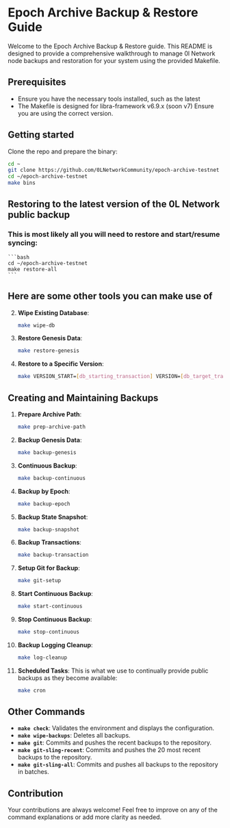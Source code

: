 # Epoch Archive Backup & Restore Guide


Welcome to the Epoch Archive Backup & Restore guide. This README is designed to provide a comprehensive walkthrough to manage 0l Network node backups and restoration for your system using the provided Makefile.

## Prerequisites

- Ensure you have the necessary tools installed, such as the latest
- The Makefile is designed for libra-framework v6.9.x (soon v7) Ensure you are using the correct version.

## Getting started

  Clone the repo and prepare the binary:
  
  ```bash
  cd ~
  git clone https://github.com/0LNetworkCommunity/epoch-archive-testnet
  cd ~/epoch-archive-testnet
  make bins
  ```


## Restoring to the latest version of the 0L Network public backup

### This is most likely all you will need to restore and start/resume syncing:
    ```bash
    cd ~/epoch-archive-testnet
    make restore-all
    ```

## Here are some other tools you can make use of
  
2. **Wipe Existing Database**:
    ```bash
    make wipe-db
    ```

3. **Restore Genesis Data**:
    ```bash
    make restore-genesis
    ```

4. **Restore to a Specific Version**:
    ```bash
    make VERSION_START=[db_starting_transaction] VERSION=[db_target_transaction] restore-latest
    ```


## Creating and Maintaining Backups

1. **Prepare Archive Path**:
    ```bash
    make prep-archive-path
    ```

2. **Backup Genesis Data**:
    ```bash
    make backup-genesis
    ```

3. **Continuous Backup**:
    ```bash
    make backup-continuous
    ```

4. **Backup by Epoch**:
    ```bash
    make backup-epoch
    ```

5. **Backup State Snapshot**:
    ```bash
    make backup-snapshot
    ```

6. **Backup Transactions**:
    ```bash
    make backup-transaction
    ```

7. **Setup Git for Backup**:
    ```bash
    make git-setup
    ```

8. **Start Continuous Backup**:
    ```bash
    make start-continuous
    ```

9. **Stop Continuous Backup**:
    ```bash
    make stop-continuous
    ```

10. **Backup Logging Cleanup**:
    ```bash
    make log-cleanup
    ```

11. **Scheduled Tasks**:
    This is what we use to continually provide public backups as they become available:
    ```bash
    make cron
    ```

## Other Commands

- **`make check`**: Validates the environment and displays the configuration.
- **`make wipe-backups`**: Deletes all backups.
- **`make git`**: Commits and pushes the recent backups to the repository.
- **`make git-sling-recent`**: Commits and pushes the 20 most recent backups to the repository.
- **`make git-sling-all`**: Commits and pushes all backups to the repository in batches.

## Contribution

Your contributions are always welcome! Feel free to improve on any of the command explanations or add more clarity as needed.
